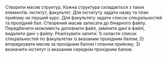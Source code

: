 Cтворити масив структур. Кожна структура складається з таких елементів: інститут, факультет. Для
інституту задати назву та план прийому на перший курс. Для факультету задати список спеціальностей та
прохідний бал. Створений масив записати до бінарного файлу. Передбачити можливість доповнити файл,
замінити дані в файлі, видалити дані з файлу. Реалізувати запити: 1) скласти список спеціальностей по
факультетах із вказаним прохідним балом; 2) впорядкувати масив за прохідним балом і планом прийому; 3)
визначити інститут із вказаним середнім прохідним балом.
